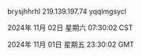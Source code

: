 brysjhhrhl 219.139.197.74 yqqlmgsycl

2024年 11月 02日 星期六 07:30:02 CST

2024年 11月 01日 星期五 23:30:02 GMT
